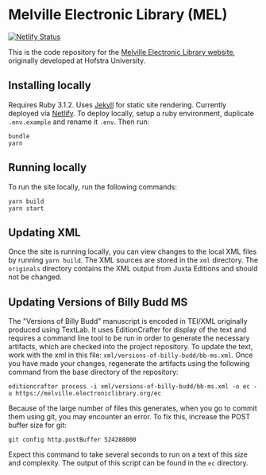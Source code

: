 

# Melville Electronic Library (MEL)
[![Netlify Status](https://api.netlify.com/api/v1/badges/b90121c1-dd40-44a8-b1ad-f7047aadfa06/deploy-status)](https://app.netlify.com/sites/mel/deploys)

This is the code repository for the [Melville Electronic Library website](https://melville.electroniclibrary.org/), originally developed at Hofstra University. 

## Installing locally

Requires Ruby 3.1.2. Uses [Jekyll](https://jekyllrb.com/) for static site rendering. Currently deployed via [Netlify](netlify.com). To deploy locally, setup a ruby environment, duplicate `.env.example` and rename it `.env`. Then run:

```
bundle
yarn
```

## Running locally

To run the site locally, run the following commands:

```
yarn build
yarn start
```

## Updating XML

Once the site is running locally, you can view changes to the local XML files by running `yarn build`. The XML sources are stored in the `xml` directory. The `originals` directory contains the XML output from Juxta Editions and should not be changed.
 
## Updating Versions of Billy Budd MS

The "Versions of Billy Budd" manuscript is encoded in TEI/XML originally produced using TextLab. It uses EditionCrafter for display of the text and requires a command line tool to be run in order to generate the necessary artifacts, which are checked into the project repository. To update the text, work with the xml in this file: `xml/versions-of-billy-budd/bb-ms.xml`. Once you have made your changes, regenerate the artifacts using the following command from the base directory of the repository:

`editioncrafter process -i xml/versions-of-billy-budd/bb-ms.xml -o ec -u https://melville.electroniclibrary.org/ec`

Because of the large number of files this generates, when you go to commit them using git, you may encounter an error. To fix this, increase the POST buffer size for git:

`git config http.postBuffer 524288000`

Expect this command to take several seconds to run on a text of this size and complexity. The output of this script can be found in the `ec` directory.